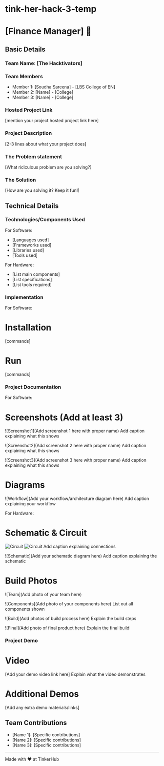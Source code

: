 # tink-her-hack-3-temp
# [Finance Manager] 🎯


## Basic Details
### Team Name: [The Hacktivators]


### Team Members
- Member 1: [Soudha Sareena] - [LBS College of EN]
- Member 2: [Name] - [College]
- Member 3: [Name] - [College]

### Hosted Project Link
[mention your project hosted project link here]

### Project Description
[2-3 lines about what your project does]

### The Problem statement
[What ridiculous problem are you solving?]

### The Solution
[How are you solving it? Keep it fun!]

## Technical Details
### Technologies/Components Used
For Software:
- [Languages used]
- [Frameworks used]
- [Libraries used]
- [Tools used]

For Hardware:
- [List main components]
- [List specifications]
- [List tools required]

### Implementation
For Software:
# Installation
[commands]

# Run
[commands]

### Project Documentation
For Software:

# Screenshots (Add at least 3)
![Screenshot1](Add screenshot 1 here with proper name)
Add caption explaining what this shows

![Screenshot2](Add screenshot 2 here with proper name)
Add caption explaining what this shows

![Screenshot3](Add screenshot 3 here with proper name)
Add caption explaining what this shows

# Diagrams
![Workflow](Add your workflow/architecture diagram here)
Add caption explaining your workflow

For Hardware:

# Schematic & Circuit
![Circuit]()
![Circuit]()
Add caption explaining connections

![Schematic](Add your schematic diagram here)
Add caption explaining the schematic

# Build Photos
![Team](Add photo of your team here)


![Components](Add photo of your components here)
List out all components shown

![Build](Add photos of build process here)
Explain the build steps

![Final](Add photo of final product here)
Explain the final build

### Project Demo
# Video
[Add your demo video link here]
Explain what the video demonstrates

# Additional Demos
[Add any extra demo materials/links]

## Team Contributions
- [Name 1]: [Specific contributions]
- [Name 2]: [Specific contributions]
- [Name 3]: [Specific contributions]

---
Made with ❤️ at TinkerHub
